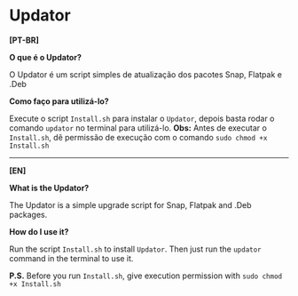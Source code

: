 # Updator
**[PT-BR]**

**O que é o Updator?**

O Updator é um script simples de atualização dos pacotes Snap, Flatpak e .Deb

**Como faço para utilizá-lo?**

Execute o script `Install.sh` para instalar o `Updator`, depois basta rodar o comando `updator` no terminal para utilizá-lo.
**Obs:** Antes de executar o `Install.sh`, dê permissão de execução com o comando `sudo chmod +x Install.sh`
_____________________________________________________________________________________________________________________________
 
**[EN]**

**What is the Updator?**

The Updator is a simple upgrade script for Snap, Flatpak and .Deb packages.

**How do I use it?**

Run the script `Install.sh` to install `Updator`. Then just run the `updator` command in the terminal to use it.

**P.S.** Before you run `Install.sh`, give execution permission with `sudo chmod +x Install.sh`
